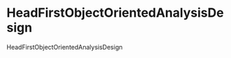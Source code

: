 HeadFirstObjectOrientedAnalysisDesign
=====================================

HeadFirstObjectOrientedAnalysisDesign
